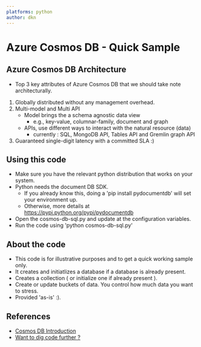 ```yaml
---
platforms: python
author: dkn
---
```


# Azure Cosmos DB - Quick Sample

## Azure Cosmos DB Architecture

* Top 3 key attributes of Azure Cosmos DB that we should take note architecturally.
 1. Globally distributed without any management overhead.
 2. Multi-model and Multi API
	- Model brings the a schema agnostic data view
		- e.g., key-value, columnar-family, document and graph
	- APIs, use different ways to interact with the natural resource (data)
		- currently : SQL, MongoDB API, Tables API and Gremlin graph API
 3. Guaranteed single-digit latency with a committed SLA :)

## Using this code

* Make sure you have the relevant python distribution that works on your system. 
* Python needs the document DB SDK.
	- If you already know this, doing a 'pip install pydocumentdb' will set your environment up.
	- Otherwise, more details at https://pypi.python.org/pypi/pydocumentdb
* Open the cosmos-db-sql.py and update at the configuration variables.
* Run the code using 'python cosmos-db-sql.py'

## About the code

* This code is for illustrative purposes and to get a quick working sample only.
* It creates and initiatlizes a database if a database is already present.
* Creates a collection ( or initialize one if already present ).
* Create or update buckets of data. You control how much data you want to stress.
* Provided 'as-is' :).

## References

- [Cosmos DB Introduction](https://docs.microsoft.com/azure/cosmos-db/introduction)
- [Want to dig code further ?](https://github.com/Azure/azure-documentdb-python/tree/master/samples)